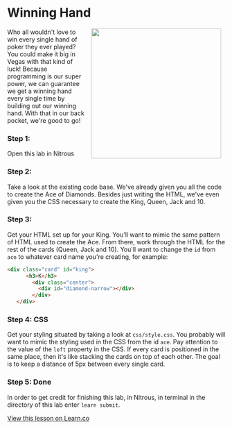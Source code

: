 # Winning Hand

<img src="https://s3.amazonaws.com/after-school-assets/winning-hand.jpg" width="300" align="right" hspace="10">

Who all wouldn't love to win every single hand of poker they ever played? You could make it big in Vegas with that kind of luck! Because programming is our super power, we can guarantee we get a winning hand every single time by building out our winning hand. With that in our back pocket, we're good to go!

### Step 1: 

Open this lab in Nitrous

### Step 2: 

Take a look at the existing code base. We've already given you all the code to create the Ace of Diamonds. Besides just writing the HTML, we've even given you the CSS necessary to create the King, Queen, Jack and 10. 

### Step 3: 

Get your HTML set up for your King. You'll want to mimic the same pattern of HTML used to create the Ace. From there, work through the HTML for the rest of the cards (Queen, Jack and 10). You'll want to change the `id` from `ace` to whatever card name you're creating, for example:

```html
<div class="card" id="king">
      <h3>K</h3>
        <div class="center">
          <div id="diamond-narrow"></div>
        </div>
   </div>
```

### Step 4: CSS

Get your styling situated by taking a look at `css/style.css`. You probably will want to mimic the styling used in the CSS from the id `ace`. Pay attention to the value of the `left` property in the CSS. If every card is positioned in the same place, then it's like stacking the cards on top of each other. The goal is to keep a distance of 5px between every single card.

### Step 5: Done 

In order to get credit for finishing this lab, in Nitrous, in terminal in the directory of this lab enter `learn submit`.


<a href='https://learn.co/lessons/hs-intro-web-design-winning-hand' data-visibility='hidden'>View this lesson on Learn.co</a>
